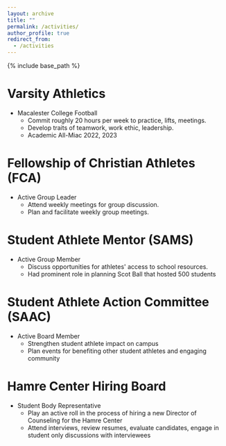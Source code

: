 ```yaml
---
layout: archive
title: ""
permalink: /activities/
author_profile: true
redirect_from:
  - /activities
---
```


{% include base_path %}

Varsity Athletics
======
* Macalester College Football
  * Commit roughly 20 hours per week to practice, lifts, meetings.
  * Develop traits of teamwork, work ethic, leadership.
  * Academic All-Miac 2022, 2023

Fellowship of Christian Athletes (FCA)
======
* Active Group Leader
  * Attend weekly meetings for group discussion.
  * Plan and facilitate weekly group meetings. 

Student Athlete Mentor (SAMS)
======
* Active Group Member
  * Discuss opportunities for athletes' access to school resources.
  * Had prominent role in planning Scot Ball that hosted 500 students

Student Athlete Action Committee (SAAC)
======
* Active Board Member
  * Strengthen student athlete impact on campus
  * Plan events for benefiting other student athletes and engaging community

Hamre Center Hiring Board 
======
* Student Body Representative
  * Play an active roll in the process of hiring a new Director of Counseling for the Hamre Center
  * Attend interviews, review resumes, evaluate candidates, engage in student only discussions with interviewees
  
